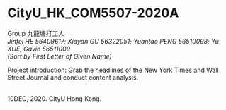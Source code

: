 # CityU_HK_COM5507-2020A
Group 九龍塘打工人<br>
<em>Jinfei HE 56409617; Xiayan GU 56322051; Yuantao PENG 56510098; Yu XUE, Gavin 56511009</em><br>
<em>(Sort by First Letter of Given Name)</em><br>

Project introduction: Grab the headlines of the New York Times and Wall Street Journal and conduct content analysis.

<br>10DEC, 2020. CityU Hong Kong.
